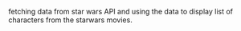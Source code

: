fetching data from star wars API and using the data to display list of characters from the starwars movies.
